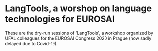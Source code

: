 # LangTools, a worshop on language technologies for EUROSAI

These are the dry-run sessions of 'LangTools', a workshop organized by UFAL
colleagues for the EUROSAI Congress 2020 in Prague (now sadly delayed due to
Covid-19).


